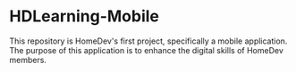 # HDLearning-Mobile
This repository is HomeDev's first project, specifically a mobile application. The purpose of this application is to enhance the digital skills of HomeDev members.
